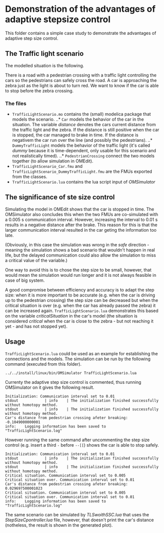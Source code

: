 # Demonstration of the advantages of adaptive stepsize control

This folder contains a simple case study to demonstrate the advantages of adaptive step size control.

## The Traffic light scenario

The modelled situation is the following.

There is a road with a pedestrian crossing with a traffic light controlling the cars so the pedestrians can safely cross the road.
A car is approaching the zebra just as the light is about to turn red. We want to know if the car is able to stop before the zebra crossing.

### The files

* `TrafficLightScenario.mo` contains the (small) modelica package that models the scenario.
..* `Car` models the behavior of the car in the situation. The variable _distance_ denotes the cars current distance from the traffic light and the zebra. If the distance is still positive when the car is stopped, the car managed to brake in time. If the distance is negativem the car run over the line (and possibly the pedestrians).
..* `DummyTrafficLight` models the behavior of the traffic light (it's called _dummy_ because it is time-dependent, only usable for this scenario and not realistically timed).
..* `PedestrianCrossing` connect the two models together (to allow simulation in OMEdit).
* `TrafficLightScenario_Car.fmu` and `TrafficLightScenario_DummyTrafficLight.fmu` are the FMUs exported from the classes.
* `TrafficLightScenario.lua` contains the lua script input of _OMSimulator_

## The significance of ste size control

Simulating the model in OMEdit shows that the car is stopped in time. The OMSimulator also concludes this when the two FMUs are co-simulated with a 0.005 s communication interval. However, increasing the interval to 0.01 s results in a negative distance after the brake. This reason for this is that the larger communication interval resulted in the car geting the information too late.

(Obviously, in this case the simulation was wrong in the _safe_ direction - meaning the simulation shows a bad scenario that wouldn't happen in real life, but the delayed communication could also allow the simulation to miss a critical value of the variable.)

One way to avoid this is to chose the step size to be small, however, that would mean the simulation would run longer and it is not always feasible in case of big system.

A good compromise between efficiency and accuracy is to adapt the step size: when it is more important to be accurate (e.g. when the car is driving up to the pedestrian crossing) the step size can be decreased but when the critical situation is over (e.g. when the car has already passed the zebra) it can be increased again. `TrafficLightScenario.lua` demonstrates this based on the variable _criticalSituation_ in the car's model (the situation is considered _critical_ when the car is close to the zebra - but not reaching it yet - and has not stopped yet).

## Usage

`TrafficLightScenario.lua` could be used as an example for establishing the connections and the models. The simulation can be run by the following command (executed from this folder).

```
../../install/linux/bin/OMSimulator TrafficLightScenario.lua
```

Currenty the adaptive step size control is commented, thus running OMSimulator on it gives the following result.

```
Initialization: Communication interval set to 0.01
stdout            | info    | The initialization finished successfully without homotopy method.
stdout            | info    | The initialization finished successfully without homotopy method.
Car's distance from pedestrian crossing afeter breaking: -0.1049000000001
info:    Logging information has been saved to "TrafficLightScenario.log"

```

However running the same command after uncommenting the step size control (e.g. insert a third `-` before `--[[`) shows the car is able to stop safely.

```
Initialization: Communication interval set to 0.01
stdout            | info    | The initialization finished successfully without homotopy method.
stdout            | info    | The initialization finished successfully without homotopy method.
Critical situation. Communication interval set to 0.005
Critical situation over. Communication interval set to 0.01
Car's distance from pedestrian crossing afeter breaking: 0.029697500001023
Critical situation. Communication interval set to 0.005
Critical situation over. Communication interval set to 0.01
info:    Logging information has been saved to "TrafficLightScenario.log"
```

The same scenario can be simulated by _TLSwoithSSC.lua_ that uses the _StepSizeCpontroller.lua_ file, however, that doesn't print the car's distance (notheless, the result is shown in the generated plot).



